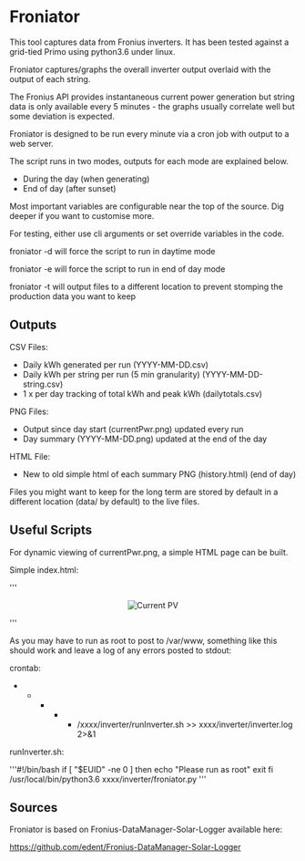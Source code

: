 # Froniator

This tool captures data from Fronius inverters. It has been tested against
a grid-tied Primo using python3.6 under linux.

Froniator captures/graphs the overall inverter output overlaid with the
output of each string.

The Fronius API provides instantaneous current power generation but string
data is only available every 5 minutes - the graphs usually correlate well
but some deviation is expected.

Froniator is designed to be run every minute via a cron job with output
to a web server.

The script runs in two modes, outputs for each mode are explained below.

- During the day (when generating)
- End of day (after sunset)

Most important variables are configurable near the top of the source. 
Dig deeper if you want to customise more.

For testing, either use cli arguments or set override variables in the code.

froniator -d will force the script to run in daytime mode

froniator -e will force the script to run in end of day mode

froniator -t will output files to a different location to prevent stomping
             the production data you want to keep


## Outputs

CSV Files:
- Daily kWh generated per run (YYYY-MM-DD.csv)
- Daily kWh per string per run (5 min granularity) (YYYY-MM-DD-string.csv)
- 1 x per day tracking of total kWh and peak kWh (dailytotals.csv)

PNG Files:
- Output since day start (currentPwr.png) updated every run
- Day summary (YYYY-MM-DD.png) updated at the end of the day

HTML File:
- New to old simple html of each summary PNG (history.html) (end of day)


Files you might want to keep for the long term are stored by default in a
different location (data/ by default) to the live files.


## Useful Scripts

For dynamic viewing of currentPwr.png, a simple HTML page can be built.

Simple index.html:

'''<html>
        <link rel="icon" href="http://192.168.10.35/pvmon/pwricon.png">
             <title>Current PV</title>
	      <meta http-equiv="refresh" content="30; url=index.html"> 
	</head>
	<body>
		<p style="text-align:center;"><img src="currentPwr.png" alt="Current PV"></p>
	</body>
</html>
'''

As you may have to run as root to post to /var/www, something like this should
work and leave a log of any errors posted to stdout:

crontab:

* * * * * /xxxx/inverter/runInverter.sh >> xxxx/inverter/inverter.log 2>&1

runInverter.sh:

'''#!/bin/bash
if [ "$EUID" -ne 0 ]
    then echo "Please run as root"
    exit
fi
/usr/local/bin/python3.6 xxxx/inverter/froniator.py
'''

## Sources

Froniator is based on Fronius-DataManager-Solar-Logger available here:

https://github.com/edent/Fronius-DataManager-Solar-Logger

